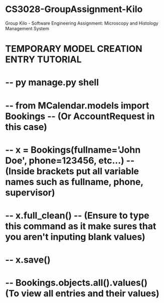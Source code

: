 # CS3028-GroupAssignment-Kilo
Group Kilo - Software Engineering Assignment: Microscopy and Histology Management System

# TEMPORARY MODEL CREATION ENTRY TUTORIAL
# -- py manage.py shell
# -- from MCalendar.models import Bookings -- (Or AccountRequest in this case)
# -- x = Bookings(fullname='John Doe', phone=123456, etc...) -- (Inside brackets put all variable names such as fullname, phone, supervisor)
# -- x.full_clean() -- (Ensure to type this command as it make sures that you aren't inputing blank values)
# -- x.save()
# -- Bookings.objects.all().values() (To view all entries and their values)